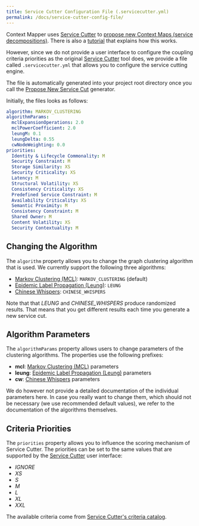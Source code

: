 ```yaml
---
title: Service Cutter Configuration File (.servicecutter.yml)
permalink: /docs/service-cutter-config-file/
---
```


Context Mapper uses [Service Cutter](https://github.com/ServiceCutter/ServiceCutter/) to [propose new Context Maps (service decompositions)](/docs/service-cutter-context-map-suggestions/). There is also a [tutorial](/docs/systematic-service-decomposition/) that explains how this works.

However, since we do not provide a user interface to configure the coupling criteria priorities as the original [Service Cutter](https://github.com/ServiceCutter/ServiceCutter/) tool does, we provide a file called `.servicecutter.yml` that allows you to configure the service cutting engine.

The file is automatically generated into your project root directory once you call the [Propose New Service Cut](/docs/service-cutter-context-map-suggestions/) generator.

Initially, the files looks as follows:

```yaml
algorithm: MARKOV_CLUSTERING
algorithmParams:
  mclExpansionOperations: 2.0
  mclPowerCoefficient: 2.0
  leungM: 0.1
  leungDelta: 0.55
  cwNodeWeighting: 0.0
priorities:
  Identity & Lifecycle Commonality: M
  Security Constraint: M
  Storage Similarity: XS
  Security Criticality: XS
  Latency: M
  Structural Volatility: XS
  Consistency Criticality: XS
  Predefined Service Constraint: M
  Availability Criticality: XS
  Semantic Proximity: M
  Consistency Constraint: M
  Shared Owner: M
  Content Volatility: XS
  Security Contextuality: M
```

## Changing the Algorithm
The `algorithm` property allows you to change the graph clustering algorithm that is used. We currently support the following three algorithms:

 * [Markov Clustering (MCL)](https://www.micans.org/mcl/): `MARKOV_CLUSTERING` (default)
 * [Epidemic Label Propagation (Leung)](https://arxiv.org/abs/0808.2633): `LEUNG`
 * [Chinese Whispers](https://dl.acm.org/doi/10.5555/1654758.1654774): `CHINESE_WHISPERS`

Note that that _LEUNG_ and _CHINESE_WHISPERS_ produce randomized results. That means that you get different results each time you generate a new service cut.

## Algorithm Parameters
The `algorithmParams` property allows users to change parameters of the clustering algorithms. The properties use the following prefixes:

 * **mcl**: [Markov Clustering (MCL)](https://www.micans.org/mcl/) parameters
 * **leung**: [Epidemic Label Propagation (Leung)](https://arxiv.org/abs/0808.2633) parameters
 * **cw**: [Chinese Whispers](https://dl.acm.org/doi/10.5555/1654758.1654774) parameters

We do however not provide a detailed documentation of the individual parameters here. In case you really want to change them, which should not be necessary (we use recommended default values), we refer to the documentation of the algorithms themselves.

## Criteria Priorities
The `priorities` property allows you to influence the scoring mechanism of Service Cutter. The priorities can be set to the same values that are supported by the [Service Cutter](https://github.com/ServiceCutter/ServiceCutter/) user interface:

 * _IGNORE_
 * _XS_
 * _S_
 * _M_
 * _L_
 * _XL_
 * _XXL_

The available criteria come from [Service Cutter's criteria catalog](https://github.com/ServiceCutter/ServiceCutter/wiki/Coupling-Criteria).
